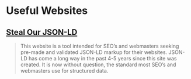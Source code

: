 # Useful Websites

## [Steal Our JSON-LD](https://jsonld.com/)

> This website is a tool intended for SEO’s and webmasters seeking pre-made and validated JSON-LD markup for their websites. JSON-LD has come a long way in the past 4-5 years since this site was created. It is now without question, the standard most SEO’s and webmasters use for structured data.
